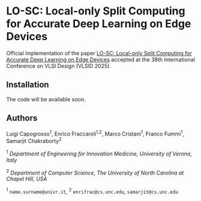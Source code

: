# LO-SC: Local-only Split Computing for Accurate Deep Learning on Edge Devices #

Official implementation of the paper [LO-SC: Local-only Split Computing for Accurate Deep Learning on Edge Devices]() accepted at the 38th International Conference on VLSI Design (VLSID 2025).

## Installation ##
The code will be available soon.

## Authors ##
Luigi Capogrosso<sup>1</sup>, Enrico Fraccaroli<sup>1,2</sup>, Marco Cristani<sup>1</sup>, Franco Fummi<sup>1</sup>, Samarjit Chakraborty<sup>2</sup>

<sup>1</sup> *Department of Engineering for Innovation Medicine, University of Verona, Italy*

<sup>2</sup> *Department of Computer Science, The University of North Carolina at Chapel Hill, USA*

<sup>1</sup> `name.surname@univr.it`, <sup>2</sup> `enrifrac@cs.unc.edu`, `samarjit@cs.unc.edu`
